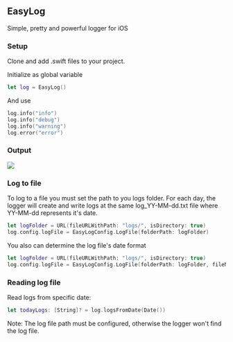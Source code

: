 ## EasyLog
Simple, pretty and powerful logger for iOS

### Setup
Clone and add .swift files to your project.

Initialize as global variable
```swift
let log = EasyLog()
```
And use
```swift
log.info("info")
log.info("debug")
log.info("warning")
log.error("error")
```

### Output
<img src='https://i.imgur.com/Z3c1qQJ.png'/>

### Log to file
To log to a file you must set the path to you logs folder.
For each day, the logger will create and write logs at the same log_YY-MM-dd.txt file where YY-MM-dd represents it's date.
```swift
let logFolder = URL(fileURLWithPath: "logs/", isDirectory: true)
log.config.logFile = EasyLogConfig.LogFile(folderPath: logFolder)
```

You also can determine the log file's date format
```swift
let logFolder = URL(fileURLWithPath: "logs/", isDirectory: true)
log.config.logFile = EasyLogConfig.LogFile(folderPath: logFolder, fileNameDateFormat: "YY_MM_dd")
```

### Reading log file
Read logs from specific date:
```swift
let todayLogs: [String]? = log.logsFromDate(Date())
```
Note: The log file path must be configured, otherwise the logger won't find the log file.
